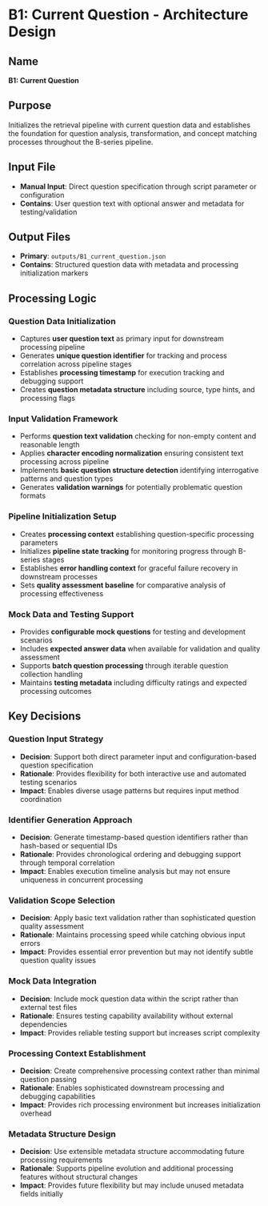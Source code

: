 # B1: Current Question - Architecture Design

## Name
**B1: Current Question**

## Purpose
Initializes the retrieval pipeline with current question data and establishes the foundation for question analysis, transformation, and concept matching processes throughout the B-series pipeline.

## Input File
- **Manual Input**: Direct question specification through script parameter or configuration
- **Contains**: User question text with optional answer and metadata for testing/validation

## Output Files
- **Primary**: `outputs/B1_current_question.json`
- **Contains**: Structured question data with metadata and processing initialization markers

## Processing Logic

### Question Data Initialization
- Captures **user question text** as primary input for downstream processing pipeline
- Generates **unique question identifier** for tracking and process correlation across pipeline stages
- Establishes **processing timestamp** for execution tracking and debugging support
- Creates **question metadata structure** including source, type hints, and processing flags

### Input Validation Framework
- Performs **question text validation** checking for non-empty content and reasonable length
- Applies **character encoding normalization** ensuring consistent text processing across pipeline
- Implements **basic question structure detection** identifying interrogative patterns and question types
- Generates **validation warnings** for potentially problematic question formats

### Pipeline Initialization Setup
- Creates **processing context** establishing question-specific processing parameters
- Initializes **pipeline state tracking** for monitoring progress through B-series stages
- Establishes **error handling context** for graceful failure recovery in downstream processes
- Sets **quality assessment baseline** for comparative analysis of processing effectiveness

### Mock Data and Testing Support
- Provides **configurable mock questions** for testing and development scenarios
- Includes **expected answer data** when available for validation and quality assessment
- Supports **batch question processing** through iterable question collection handling
- Maintains **testing metadata** including difficulty ratings and expected processing outcomes

## Key Decisions

### Question Input Strategy
- **Decision**: Support both direct parameter input and configuration-based question specification
- **Rationale**: Provides flexibility for both interactive use and automated testing scenarios
- **Impact**: Enables diverse usage patterns but requires input method coordination

### Identifier Generation Approach
- **Decision**: Generate timestamp-based question identifiers rather than hash-based or sequential IDs
- **Rationale**: Provides chronological ordering and debugging support through temporal correlation
- **Impact**: Enables execution timeline analysis but may not ensure uniqueness in concurrent processing

### Validation Scope Selection
- **Decision**: Apply basic text validation rather than sophisticated question quality assessment
- **Rationale**: Maintains processing speed while catching obvious input errors
- **Impact**: Provides essential error prevention but may not identify subtle question quality issues

### Mock Data Integration
- **Decision**: Include mock question data within the script rather than external test files
- **Rationale**: Ensures testing capability availability without external dependencies
- **Impact**: Provides reliable testing support but increases script complexity

### Processing Context Establishment
- **Decision**: Create comprehensive processing context rather than minimal question passing
- **Rationale**: Enables sophisticated downstream processing and debugging capabilities
- **Impact**: Provides rich processing environment but increases initialization overhead

### Metadata Structure Design
- **Decision**: Use extensible metadata structure accommodating future processing requirements
- **Rationale**: Supports pipeline evolution and additional processing features without structural changes
- **Impact**: Provides future flexibility but may include unused metadata fields initially
